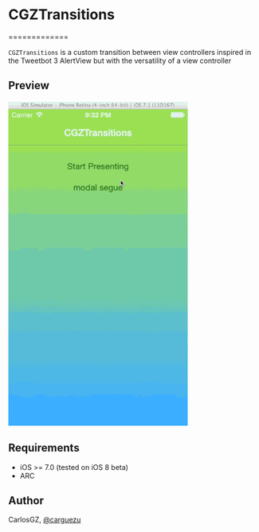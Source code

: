 # CGZTransitions
=============

`CGZTransitions` is a custom transition between view controllers inspired in the Tweetbot 3 AlertView but with the versatility of a view controller

## Preview
![CGZTransitions Screenshot](https://raw.githubusercontent.com/carguezu/CGZTransitions/master/screenshot-cgztransitions.gif)

## Requirements
- iOS >= 7.0 (tested on iOS 8 beta)
- ARC

## Author

CarlosGZ, [@carguezu](https://twitter.com/carguezu)